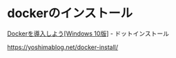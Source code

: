 # dockerのインストール
[Dockerを導入しよう[Windows 10版]](https://dotinstall.com/lessons/basic_dockerdesktop_win) - ドットインストール

https://yoshimablog.net/docker-install/
